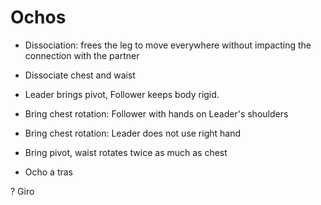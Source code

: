 # Ochos

* Dissociation: frees the leg to move everywhere without impacting the connection with the partner

* Dissociate chest and waist
* Leader brings pivot, Follower keeps body rigid.

* Bring chest rotation: Follower with hands on Leader's shoulders
* Bring chest rotation: Leader does not use right hand

* Bring pivot, waist rotates twice as much as chest

* Ocho a tras

? Giro

